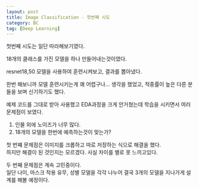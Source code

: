 ```yaml
---
layout: post
title: Image Classification - 첫번째 시도
category: BC
tag: [Deep Learning]
---
```


첫번째 시도는 일단 따라해보기였다.  

18개의 클래스를 가진 모델을 하나 만들어내는것이였다.  

resnet18,50 모델을 사용하여 훈련시켜보고, 결과를 뽑아냈다.  

한번 해보니까 모델 훈련시키는게 꽤 어렵구나... 생각을 했었고, 적중률이 높은 다른 분들을 보며 신기하기도 했다.  

예제 코드를 그대로 받아 사용했고 EDA과정을 크게 안거쳤는데 학습을 시키면서 여러 문제점이 보였다.  

1. 인물 외에 노이즈가 너무 많다.  
2. 18개의 모델을 한번에 예측하는것이 맞는가?  

첫 번쨰 문제점은 이미지를 크롭하고 따로 저장하는 식으로 해결을 했다.  
하지만 해결이 된 것인지는 모르겠다. 사실 차이를 별로 못 느끼고있다.  

두 번째 문제점은 계속 고민중이다.  
일단 나이, 마스크 착용 유무, 성별 모델을 각각 나누어 결국 3개의 모델을 지나가게 설계를 해볼 예정이다.  